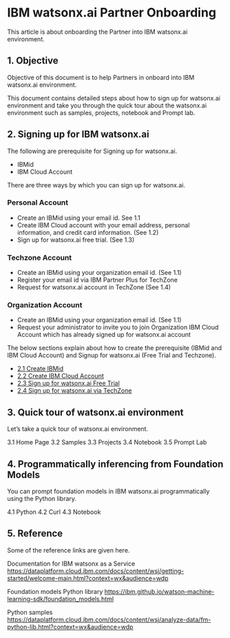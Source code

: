 # IBM watsonx.ai Partner Onboarding

This article is about onboarding the Partner into IBM watsonx.ai environment.

## 1. Objective

Objective of this document is to help Partners in onboard into IBM watsonx.ai environment.

This document contains detailed steps about how to sign up for watsonx.ai environment and take you through the quick tour about the watsonx.ai environment such as samples, projects, notebook and Prompt lab.


## 2. Signing up for IBM watsonx.ai

The following are prerequisite for Signing up for watsonx.ai. 
- IBMid
- IBM Cloud Account 

There are three ways by which you can sign up for watsonx.ai. 

### Personal Account	
- Create an IBMid using your email id. See 1.1
- Create  IBM Cloud account with your email address, personal information, and credit card information. 
(See 1.2)
- Sign up for watsonx.ai free trial. 
(See 1.3)
 
### Techzone Account
- Create an IBMid using your organization email id. (See 1.1)
- Register your email id via IBM Partner Plus for TechZone 
- Request for watsonx.ai account in TechZone (See 1.4)

### Organization Account
- Create an IBMid using your organization email id. (See 1.1)
- Request your administrator to invite you to join Organization IBM Cloud Account which has already signed up for watsonx.ai account


The below sections explain about how to create the prerequisite (IBMid and IBM Cloud Account) and Signup for watsonx.ai (Free Trial and Techzone). 

- [2.1 Create IBMid](./21-create-ibmid)
- [2.2 Create IBM Cloud Account](./22-create-ibm-cloud-account)
- [2.3 Sign up for watsonx.ai Free Trial](./23-sign-up-for-watsonx-ai-free-trial)
- [2.4 Sign up for watsonx.ai via TechZone](./24-sign-up-for-watsonx-ai-via-techzone)

## 3. Quick tour of watsonx.ai environment 

Let’s take a quick tour of watsonx.ai environment.

3.1 Home Page
3.2 Samples
3.3 Projects
3.4 Notebook
3.5 Prompt Lab

## 4. Programmatically inferencing from Foundation Models

You can prompt foundation models in IBM watsonx.ai programmatically using the Python library.

4.1 Python
4.2 Curl
4.3 Notebook

## 5. Reference 

Some of the reference links are given here. 

Documentation for IBM watsonx as a Service
https://dataplatform.cloud.ibm.com/docs/content/wsj/getting-started/welcome-main.html?context=wx&audience=wdp

Foundation models Python library
https://ibm.github.io/watson-machine-learning-sdk/foundation_models.html

Python samples
https://dataplatform.cloud.ibm.com/docs/content/wsj/analyze-data/fm-python-lib.html?context=wx&audience=wdp
